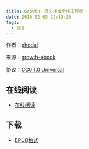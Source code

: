 ```yaml
---
title: Growth：深入浅出全栈工程师
date: 2016-02-05 22:13:26
tags:
  - 综合
---
```


作者：[phodal](https://github.com/phodal)

来源：[growth-ebook](https://github.com/phodal/growth-ebook)

协议：[CC0 1.0 Universal](https://github.com/phodal/growth-ebook/blob/gh-pages/LICENSE)

<!--more-->

## 在线阅读 ##

+ [在线阅读](http://growth.phodal.com/)

## 下载 ##

+ [EPUB格式](https://github.com/phodal/growth-ebook/raw/gh-pages/growth.epub)
